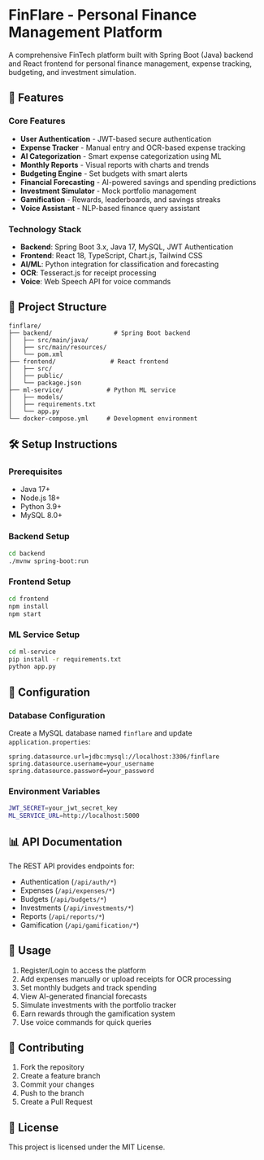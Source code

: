 # FinFlare - Personal Finance Management Platform

A comprehensive FinTech platform built with Spring Boot (Java) backend and React frontend for personal finance management, expense tracking, budgeting, and investment simulation.

## 🚀 Features

### Core Features
- **User Authentication** - JWT-based secure authentication
- **Expense Tracker** - Manual entry and OCR-based expense tracking
- **AI Categorization** - Smart expense categorization using ML
- **Monthly Reports** - Visual reports with charts and trends
- **Budgeting Engine** - Set budgets with smart alerts
- **Financial Forecasting** - AI-powered savings and spending predictions
- **Investment Simulator** - Mock portfolio management
- **Gamification** - Rewards, leaderboards, and savings streaks
- **Voice Assistant** - NLP-based finance query assistant

### Technology Stack
- **Backend**: Spring Boot 3.x, Java 17, MySQL, JWT Authentication
- **Frontend**: React 18, TypeScript, Chart.js, Tailwind CSS
- **AI/ML**: Python integration for classification and forecasting
- **OCR**: Tesseract.js for receipt processing
- **Voice**: Web Speech API for voice commands

## 📁 Project Structure

```
finflare/
├── backend/                 # Spring Boot backend
│   ├── src/main/java/
│   ├── src/main/resources/
│   └── pom.xml
├── frontend/               # React frontend
│   ├── src/
│   ├── public/
│   └── package.json
├── ml-service/            # Python ML service
│   ├── models/
│   ├── requirements.txt
│   └── app.py
└── docker-compose.yml     # Development environment
```

## 🛠️ Setup Instructions

### Prerequisites
- Java 17+
- Node.js 18+
- Python 3.9+
- MySQL 8.0+

### Backend Setup
```bash
cd backend
./mvnw spring-boot:run
```

### Frontend Setup
```bash
cd frontend
npm install
npm start
```

### ML Service Setup
```bash
cd ml-service
pip install -r requirements.txt
python app.py
```

## 🔧 Configuration

### Database Configuration
Create a MySQL database named `finflare` and update `application.properties`:

```properties
spring.datasource.url=jdbc:mysql://localhost:3306/finflare
spring.datasource.username=your_username
spring.datasource.password=your_password
```

### Environment Variables
```bash
JWT_SECRET=your_jwt_secret_key
ML_SERVICE_URL=http://localhost:5000
```

## 📊 API Documentation

The REST API provides endpoints for:
- Authentication (`/api/auth/*`)
- Expenses (`/api/expenses/*`)
- Budgets (`/api/budgets/*`)
- Investments (`/api/investments/*`)
- Reports (`/api/reports/*`)
- Gamification (`/api/gamification/*`)

## 🎯 Usage

1. Register/Login to access the platform
2. Add expenses manually or upload receipts for OCR processing
3. Set monthly budgets and track spending
4. View AI-generated financial forecasts
5. Simulate investments with the portfolio tracker
6. Earn rewards through the gamification system
7. Use voice commands for quick queries

## 🤝 Contributing

1. Fork the repository
2. Create a feature branch
3. Commit your changes
4. Push to the branch
5. Create a Pull Request

## 📄 License

This project is licensed under the MIT License.